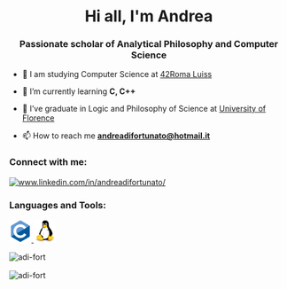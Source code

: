 <h1 align="center">Hi all, I'm Andrea</h1>
<h3 align="center">Passionate scholar of Analytical Philosophy and Computer Science</h3>

- 🔭 I am studying Computer Science at [42Roma Luiss](https://42roma.it/?utm_source=google_ads&utm_medium=search&utm_campaign=MKT-42RM23_42_Roma_Luiss_2023&gclid=EAIaIQobChMIrIXbt67zgQMVNRB7Bx13bwkFEAAYASAAEgJNlvD_BwE)

- 🌱 I’m currently learning **C, C++**

- 👯 I’ve graduate in Logic and Philosophy of Science at [University of Florence](https://www.lmlogica.unifi.it/vp-140-insegnamenti-e-piano-di-studi.html)

- 📫 How to reach me **andreadifortunato@hotmail.it**

<h3 align="left">Connect with me:</h3>
<p align="left">
<a href="https://linkedin.com/in/andreadifortunato/" target="blank"><img align="center" src="https://raw.githubusercontent.com/rahuldkjain/github-profile-readme-generator/master/src/images/icons/Social/linked-in-alt.svg" alt="www.linkedin.com/in/andreadifortunato/" height="30" width="40" /></a>
</p>

<h3 align="left">Languages and Tools:</h3>
<p align="left"> <a href="https://www.cprogramming.com/" target="_blank" rel="noreferrer"> <img src="https://raw.githubusercontent.com/devicons/devicon/master/icons/c/c-original.svg" alt="c" width="40" height="40"/> </a> <a href="https://www.linux.org/" target="_blank" rel="noreferrer"> <img src="https://raw.githubusercontent.com/devicons/devicon/master/icons/linux/linux-original.svg" alt="linux" width="40" height="40"/> </a> </p>

<p><img align="center" src="https://github-readme-stats.vercel.app/api/top-langs?username=adi-fort&show_icons=true&locale=en&layout=compact" alt="adi-fort" /></p>

<p><img align="center" src="https://github-readme-streak-stats.herokuapp.com/?user=adi-fort&" alt="adi-fort" /></p>
